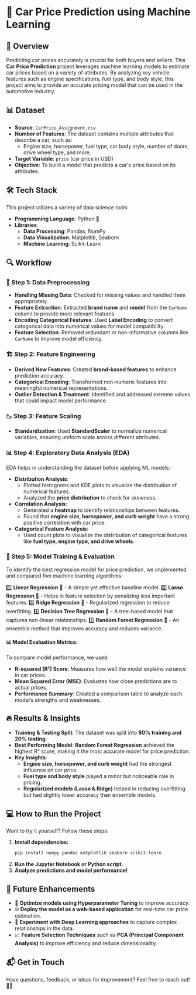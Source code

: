 # 🚗 Car Price Prediction using Machine Learning

## 🌟 Overview
Predicting car prices accurately is crucial for both buyers and sellers. This **Car Price Prediction** project leverages machine learning models to estimate car prices based on a variety of attributes. By analyzing key vehicle features such as engine specifications, fuel type, and body style, this project aims to provide an accurate pricing model that can be used in the automotive industry.

## 📊 Dataset
- **Source**: `CarPrice_Assignment.csv`
- **Number of Features**: The dataset contains multiple attributes that describe a car, such as:
  - Engine size, horsepower, fuel type, car body style, number of doors, drive wheel type, and more.
- **Target Variable**: `price` (car price in USD)
- **Objective**: To build a model that predicts a car's price based on its attributes.

## 🛠️ Tech Stack
This project utilizes a variety of data science tools:
- **Programming Language**: Python 🐍
- **Libraries**:
  - **Data Processing**: Pandas, NumPy
  - **Data Visualization**: Matplotlib, Seaborn
  - **Machine Learning**: Scikit-Learn

## 🔍 Workflow
### 📌 Step 1: Data Preprocessing
- **Handling Missing Data**: Checked for missing values and handled them appropriately.
- **Feature Extraction**: Extracted **brand name** and **model** from the `CarName` column to provide more relevant features.
- **Encoding Categorical Features**: Used **Label Encoding** to convert categorical data into numerical values for model compatibility.
- **Feature Selection**: Removed redundant or non-informative columns like `CarName` to improve model efficiency.

### 🏗️ Step 2: Feature Engineering
- **Derived New Features**: Created **brand-based features** to enhance prediction accuracy.
- **Categorical Encoding**: Transformed non-numeric features into meaningful numerical representations.
- **Outlier Detection & Treatment**: Identified and addressed extreme values that could impact model performance.

### 📉 Step 3: Feature Scaling
- **Standardization**: Used **StandardScaler** to normalize numerical variables, ensuring uniform scale across different attributes.

### 📊 Step 4: Exploratory Data Analysis (EDA)
EDA helps in understanding the dataset before applying ML models:
- **Distribution Analysis**:
  - Plotted histograms and KDE plots to visualize the distribution of numerical features.
  - Analyzed the **price distribution** to check for skewness.
- **Correlation Analysis**:
  - Generated a **heatmap** to identify relationships between features.
  - Found that **engine size, horsepower, and curb weight** have a strong positive correlation with car price.
- **Categorical Feature Analysis**:
  - Used count plots to visualize the distribution of categorical features like **fuel type, engine type, and drive wheels**.

### 🚀 Step 5: Model Training & Evaluation
To identify the best regression model for price prediction, we implemented and compared five machine learning algorithms:

1️⃣ **Linear Regression** 🤖 - A simple yet effective baseline model.
2️⃣ **Lasso Regression** 🔗 - Helps in feature selection by penalizing less important features.
3️⃣ **Ridge Regression** 📏 - Regularized regression to reduce overfitting.
4️⃣ **Decision Tree Regression** 🌳 - A tree-based model that captures non-linear relationships.
5️⃣ **Random Forest Regression** 🌲 - An ensemble method that improves accuracy and reduces variance.

#### 📊 Model Evaluation Metrics:
To compare model performance, we used:
- **R-squared (R²) Score**: Measures how well the model explains variance in car prices.
- **Mean Squared Error (MSE)**: Evaluates how close predictions are to actual prices.
- **Performance Summary**: Created a comparison table to analyze each model’s strengths and weaknesses.

## 🔥 Results & Insights
- **Training & Testing Split**: The dataset was split into **80% training and 20% testing**.
- **Best Performing Model**: **Random Forest Regression** achieved the highest R² score, making it the most accurate model for price prediction.
- **Key Insights**:
  - **Engine size, horsepower, and curb weight** had the strongest influence on car price.
  - **Fuel type and body style** played a minor but noticeable role in pricing.
  - **Regularized models (Lasso & Ridge)** helped in reducing overfitting but had slightly lower accuracy than ensemble models.

## 💻 How to Run the Project
Want to try it yourself? Follow these steps:
1. **Install dependencies:**
   ```bash
   pip install numpy pandas matplotlib seaborn scikit-learn
   ```
2. **Run the Jupyter Notebook or Python script.**
3. **Analyze predictions and model performance!**

## 🚀 Future Enhancements
- 🎯 **Optimize models using Hyperparameter Tuning** to improve accuracy.
- 🌐 **Deploy the model as a web-based application** for real-time car price estimation.
- 🤖 **Experiment with Deep Learning approaches** to capture complex relationships in the data.
- 📈 **Feature Selection Techniques** such as **PCA (Principal Component Analysis)** to improve efficiency and reduce dimensionality.

## 📬 Get in Touch
Have questions, feedback, or ideas for improvement? Feel free to reach out! 🚀🚗


